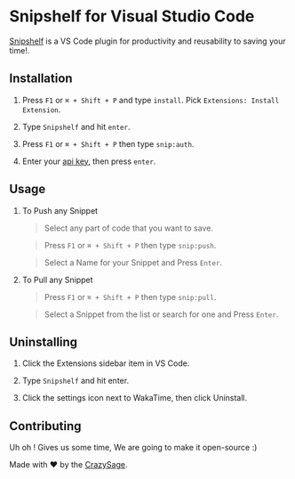 # Snipshelf for Visual Studio Code

[Snipshelf][snipshelf] is a VS Code plugin for productivity and reusability to saving your time!.

## Installation

1. Press `F1` or `⌘ + Shift + P` and type `install`. Pick `Extensions: Install Extension`.

2. Type `Snipshelf` and hit `enter`.

3. Press `F1` or `⌘ + Shift + P` then type `snip:auth`.

4. Enter your [api key][api key], then press `enter`.


## Usage

1. To Push any Snippet

   > Select any part of code that you want to save.

   > Press `F1` or `⌘ + Shift + P` then type `snip:push`.

   > Select a Name for your Snippet and Press `Enter`.


2. To Pull any Snippet
   
   > Press `F1` or `⌘ + Shift + P` then type `snip:pull`.

   > Select a Snippet from the list or search for one and Press `Enter`.   



## Uninstalling

1. Click the Extensions sidebar item in VS Code.

2. Type `Snipshelf` and hit enter.

3. Click the settings icon next to WakaTime, then click Uninstall.


## Contributing

 Uh oh ! Gives us some time, We are going to make it open-source :)


Made with :heart: by the [CrazySage][about].

[snipshelf]: https://snipshelf.vercel.app/
[api key]: https://snipshelf.vercel.app/Profile
[about]: https://twitter.com/Ayush3241
